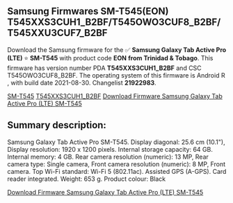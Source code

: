 <h2>Samsung Firmwares SM-T545(EON) T545XXS3CUH1_B2BF/T545OWO3CUF8_B2BF/T545XXU3CUF7_B2BF</h2>
Download the Samsung firmware for the ✅ <strong>Samsung Galaxy Tab Active Pro (LTE) </strong> ⭐ <strong>SM-T545</strong> with product code <strong>EON</strong> <strong> from Trinidad & Tobago</strong>. This firmware has version number PDA <strong>T545XXS3CUH1_B2BF</strong> and CSC T545OWO3CUF8_B2BF. The operating system of this firmware is Android R , with build date 2021-08-30. Changelist <strong>21922983</strong>.


[SM-T545](https://samfirm.shop/samsung/model/SM-T545)
[T545XXS3CUH1_B2BF](https://samfirm.shop/samsung/pda/T545XXS3CUH1_B2BF)
[Download Firmware Samsung Galaxy Tab Active Pro (LTE) SM-T545](https://samfirm.shop/samsung/firmware/452162)
<h2>Summary description:</h2>
<p>Samsung Galaxy Tab Active Pro SM-T545. Display diagonal: 25.6 cm (10.1"), Display resolution: 1920 x 1200 pixels. Internal storage capacity: 64 GB. Internal memory: 4 GB. Rear camera resolution (numeric): 13 MP, Rear camera type: Single camera, Front camera resolution (numeric): 8 MP, Front camera. Top Wi-Fi standard: Wi-Fi 5 (802.11ac). Assisted GPS (A-GPS). Card reader integrated. Weight: 653 g. Product colour: Black</p>


[Download Firmware Samsung Galaxy Tab Active Pro (LTE) SM-T545](https://samfirm.shop/samsung/firmware/452162)
